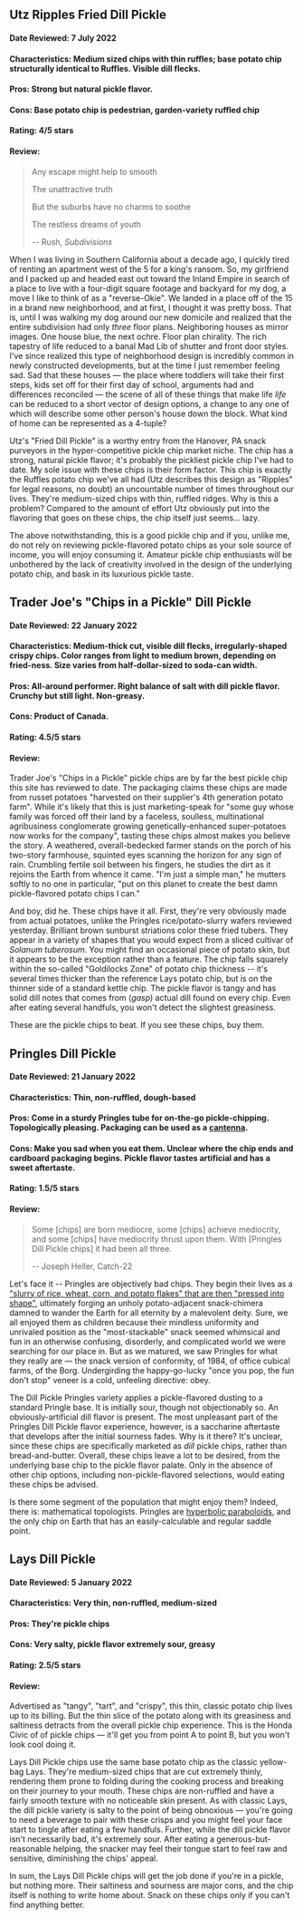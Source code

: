 ## Utz Ripples Fried Dill Pickle 

#### Date Reviewed: 7 July 2022

#### Characteristics: Medium sized chips with thin ruffles; base potato chip structurally identical to Ruffles. Visible dill flecks.

#### Pros: Strong but natural pickle flavor.  

#### Cons: Base potato chip is pedestrian, garden-variety ruffled chip

#### Rating: 4/5 stars

#### Review: 

> Any escape might help to smooth
> 
> The unattractive truth
> 
> But the suburbs have no charms to soothe
> 
> The restless dreams of youth
>
> -- Rush, *Subdivisions*

When I was living in Southern California about a decade ago, I quickly tired
of renting an apartment west of the 5 for a king's ransom. So, my girlfriend and I
packed up and headed east out toward the Inland Empire in search of a place to
live with a four-digit square footage and backyard for my dog, a move I like to
think of as a "reverse-Okie". We landed in a place off of the 15 in a brand new
neighborhood, and at first, I thought it was pretty boss. That is, until
I was walking my dog around our new domicile and realized that the entire
subdivision had only *three* floor plans. Neighboring houses as mirror images.
One house blue, the next ochre. Floor plan chirality. The rich tapestry of life
reduced to a banal Mad Lib of shutter and front door styles. I've since realized this
type of neighborhood design is incredibly common in newly constructed
developments, but at the time I just remember feeling sad. Sad that
these houses &mdash; the place where toddlers will take their first steps,
kids set off for their first day of school, arguments had and differences
reconciled &mdash; the scene of all of these things that
make life *life* can be reduced to a short vector of design options, a change
to any one of which will describe some other person's house down the block. What
kind of home can be represented as a 4-tuple?

Utz's "Fried Dill Pickle" is a worthy entry from the Hanover, PA snack purveyors
in the hyper-competitive pickle chip market niche. The chip has a strong,
natural pickle flavor; it's probably the pickliest pickle chip I've had to date.
My sole issue with these chips is their form factor. This chip is exactly the
Ruffles potato chip we've all had (Utz describes this design as "Ripples" for
legal reasons, no doubt) an uncountable number of times throughout our lives.
They're medium-sized chips with thin, ruffled ridges. Why is this a problem?
Compared to the amount of effort Utz obviously put into the flavoring that goes
on these chips, the chip itself just seems... lazy. 

The above notwithstanding, this is a good pickle chip and if you, unlike me, do
not rely on reviewing pickle-flavored potato chips as your sole source of
income, you will enjoy consuming it. Amateur pickle chip enthusiasts will be
unbothered by the lack of creativity involved in the design of the underlying
potato chip, and bask in its luxurious pickle taste.

## Trader Joe's "Chips in a Pickle" Dill Pickle 

#### Date Reviewed: 22 January 2022

#### Characteristics: Medium-thick cut, visible dill flecks, irregularly-shaped crispy chips. Color ranges from light to medium brown, depending on fried-ness. Size varies from half-dollar-sized to soda-can width.

#### Pros: All-around performer. Right balance of salt with dill pickle flavor. Crunchy but still light. Non-greasy.

#### Cons: Product of Canada.

#### Rating: 4.5/5 stars

#### Review: 

Trader Joe's "Chips in a Pickle" pickle chips are by far the best pickle chip
this site has reviewed to date. The packaging claims these chips are made from
russet potatoes "harvested on their supplier's 4th generation potato farm".
While it's likely that this is just marketing-speak for "some guy whose family
was forced off their land by a faceless, soulless, multinational agribusiness
conglomerate growing genetically-enhanced super-potatoes now works for the
company", tasting these chips almost makes you believe the story. A weathered,
overall-bedecked farmer stands on the porch of his two-story farmhouse, squinted
eyes scanning the horizon for any sign of rain. Crumbling fertile soil between
his fingers, he studies the dirt as it rejoins the Earth from whence it came.
"I'm just a simple man," he mutters softly to no one in particular, "put on this
planet to create the best damn pickle-flavored potato chips I can."

And boy, did he. These chips have it all. First, they're very obviously made
from actual potatoes, unlike the Pringles rice/potato-slurry wafers reviewed
yesterday.  Brilliant brown sunburst striations color these fried tubers. They
appear in a variety of shapes that you would expect from a sliced cultivar of
*Solanum tuberosum*. You might find an occasional piece of potato skin, but it
appears to be the exception rather than a feature. The chip falls squarely
within the so-called "Goldilocks Zone" of potato chip thickness -- it's several
times thicker than the reference Lays potato chip, but is on the thinner side of
a standard kettle chip. The pickle flavor is tangy and has solid dill notes that
comes from (*gasp*) actual dill found on every chip. Even after eating several
handfuls, you won't detect the slightest greasiness.

These are the pickle chips to beat. If you see these chips, buy them.

## Pringles Dill Pickle

#### Date Reviewed: 21 January 2022

#### Characteristics: Thin, non-ruffled, dough-based 
 
#### Pros: Come in a sturdy Pringles tube for on-the-go pickle-chipping. Topologically pleasing. Packaging can be used as a [cantenna](https://en.wikipedia.org/wiki/Cantenna).

#### Cons: Make you sad when you eat them. Unclear where the chip ends and cardboard packaging begins. Pickle flavor tastes artificial and has a sweet aftertaste.

#### Rating: 1.5/5 stars

#### Review:

> Some [chips] are born mediocre, some [chips] achieve mediocrity, and some [chips] have
> mediocrity thrust upon them. With [Pringles Dill Pickle chips] it had been all
> three. 
>
> -- Joseph Heller, Catch-22

Let's face it -- Pringles are objectively bad chips. They begin their lives as a
["slurry of rice, wheat, corn, and potato flakes" that are then "pressed into
shape"](https://gizmodo.com/the-shocking-true-story-of-how-pringles-are-made-30802015),
ultimately forging an unholy potato-adjacent snack-chimera damned to wander the
Earth for all eternity by a malevolent deity. Sure, we all enjoyed them as
children because their mindless uniformity and unrivaled position as the
"most-stackable" snack seemed whimsical and fun in an otherwise confusing,
disorderly, and complicated world we were searching for our place in. But as we
matured, we saw Pringles for what they really are &mdash; the snack version of
conformity, of 1984, of office cubical farms, of the Borg. Undergirding the
happy-go-lucky "once you pop, the fun don't stop" veneer is a cold, unfeeling
directive: obey.

The Dill Pickle Pringles variety applies a pickle-flavored dusting to a standard
Pringle base. It is initially sour, though not objectionably so. An
obviously-artificial dill flavor is present. The most unpleasant part of the
Pringles Dill Pickle flavor experience, however, is a saccharine aftertaste that
develops after the initial sourness fades. Why is it there? It's unclear, since
these chips are specifically marketed as *dill* pickle chips, rather than
bread-and-butter. Overall, these chips leave a lot to be desired, from the
underlying base chip to the pickle flavor palate. Only in the absence of other
chip options, including non-pickle-flavored selections, would eating these chips
be advised.

Is there some segment of the population that might enjoy them? Indeed,
there is: mathematical topologists. Pringles are [hyperbolic
paraboloids](https://en.wikipedia.org/wiki/Paraboloid#Hyperbolic_paraboloid),
and the only chip on Earth that has an easily-calculable and regular saddle
point.

## Lays Dill Pickle

#### Date Reviewed: 5 January 2022

#### Characteristics: Very thin, non-ruffled, medium-sized

#### Pros: They're pickle chips

#### Cons: Very salty, pickle flavor extremely sour, greasy

#### Rating: 2.5/5 stars

#### Review: 

Advertised as "tangy", "tart", and "crispy", this thin, classic
potato chip lives up to its billing. But the thin slice of the potato along
with its greasiness and saltiness detracts from the overall pickle chip
experience. This is the Honda Civic of of pickle chips &mdash; it'll get you
from point A to point B, but you won't look cool doing it.

Lays Dill Pickle chips use the same base potato chip as the classic yellow-bag
Lays. They're medium-sized chips that are cut extremely thinly, rendering them
prone to folding during the cooking process and breaking on their journey to
your mouth. These chips are non-ruffled and have a fairly smooth texture with no
noticeable skin present. As with classic Lays, the dill pickle variety is salty
to the point of being obnoxious &mdash; you're going to need a beverage to pair
with these crisps and you might feel your face start to tingle after eating a
few handfuls. Further, while the dill pickle flavor isn't necessarily bad, it's
extremely sour. After eating a generous-but-reasonable helping, the snacker may
feel their tongue start to feel raw and sensitive, diminishing the chips' appeal. 

In sum, the Lays Dill Pickle chips will get the job done if you're in a pickle,
but nothing more. Their saltiness and sourness are major cons, and the chip
itself is nothing to write home about. Snack on these chips only if you can't
find anything better.
